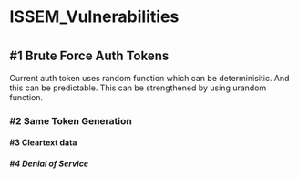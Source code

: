 <h1>ISSEM_Vulnerabilities<h1>

<h2>#1 Brute Force Auth Tokens</h2>

Current auth token uses random function which can be determinisitic. And this can be predictable. This can be strengthened by using urandom function.

<h3>#2 Same Token Generation</h3>

<h4>#3 Cleartext data</h4>

<h5>#4 Denial of Service</h5>
